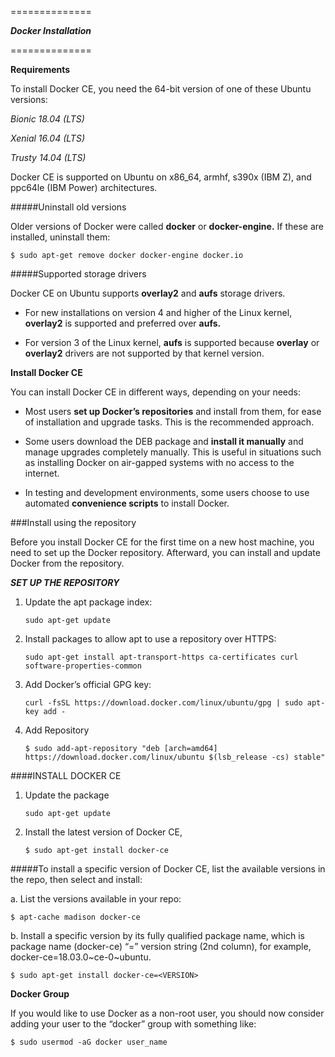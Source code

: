 ==============

   
   **_Docker Installation_**
 



==============
                 



**Requirements**

To install Docker CE, you need the 64-bit version of one of these Ubuntu versions:

   _Bionic 18.04 (LTS)_

   _Xenial 16.04 (LTS)_

   _Trusty 14.04 (LTS)_

Docker CE is supported on Ubuntu on x86_64, armhf, s390x (IBM Z), and ppc64le (IBM Power) architectures.

#####Uninstall old versions

Older versions of Docker were called **docker** or **docker-engine.** If these are installed, uninstall them:

    $ sudo apt-get remove docker docker-engine docker.io
    
#####Supported storage drivers
 
 Docker CE on Ubuntu supports **overlay2** and **aufs** storage drivers.

  * For new installations on version 4 and higher of the Linux kernel, **overlay2** is supported and preferred over **aufs.**

  * For version 3 of the Linux kernel, **aufs** is supported because **overlay** or **overlay2** drivers are not supported by that kernel version.

**Install Docker CE**

You can install Docker CE in different ways, depending on your needs:

   * Most users **set up Docker’s repositories** and install from them, for ease of installation and upgrade tasks. This is the recommended approach.

   * Some users download the DEB package and **install it manually** and manage upgrades completely manually. This is useful in situations such as installing Docker on air-gapped systems with no access to the internet.

   * In testing and development environments, some users choose to use automated **convenience scripts** to install Docker.

###Install using the repository

   Before you install Docker CE for the first time on a new host machine, you need to set up the Docker repository. Afterward, you can install and update Docker from the repository.
   
   
**_SET UP THE REPOSITORY_**

1. Update the apt package index:

       sudo apt-get update

2. Install packages to allow apt to use a repository over HTTPS:

       sudo apt-get install apt-transport-https ca-certificates curl software-properties-common
       
3. Add Docker’s official GPG key:

       curl -fsSL https://download.docker.com/linux/ubuntu/gpg | sudo apt-key add -

4. Add Repository

       $ sudo add-apt-repository "deb [arch=amd64] https://download.docker.com/linux/ubuntu $(lsb_release -cs) stable"
       
       
####INSTALL DOCKER CE

1. Update the package 

       sudo apt-get update 
       
2. Install the latest version of Docker CE,

       $ sudo apt-get install docker-ce
     
#####To install a specific version of Docker CE, list the available versions in the repo, then select and install:

a. List the versions available in your repo:

    $ apt-cache madison docker-ce
   
b. Install a specific version by its fully qualified package name, which is package name (docker-ce) “=” version string (2nd column), for example, docker-ce=18.03.0~ce-0~ubuntu.

    $ sudo apt-get install docker-ce=<VERSION>
    
    
**Docker Group**

If you would like to use Docker as a non-root user, you should now consider adding your user to the “docker” group with something like:
   
    $ sudo usermod -aG docker user_name
      
         
